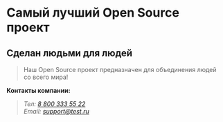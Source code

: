 # Самый лучший Open Source проект

## Сделан людьми для людей

> Наш Open Source проект предназначен для объединения людей со всего мира!

**Контакты компании:**

>*Тел: [8 800 333 55 22](tel:88003335522)*<br>
>*Email: [support@test.ru](mailto:support@test.ru)*
